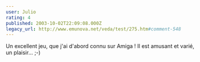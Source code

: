 ```yaml
---
user: Julio
rating: 4
published: 2003-10-02T22:09:08.000Z
legacy_url: http://www.emunova.net/veda/test/275.htm#comment-548
---
```

Un excellent jeu, que j'ai d'abord connu sur Amiga ! Il est amusant et varié, un plaisir... ;-)